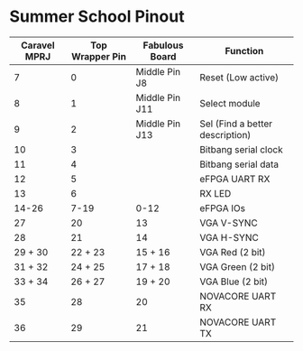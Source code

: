 # Summer School Pinout

| Caravel MPRJ         | Top Wrapper Pin     | Fabulous Board |  Function       |
|-------------|----------|-|----------------|
|  7      | 0 | Middle Pin J8 |  Reset (Low active) |
|  8      | 1 | Middle Pin J11 | Select module |
|  9      | 2 | Middle Pin J13| Sel (Find a better description) |
|  10     | 3 | | Bitbang serial clock   |
|  11     | 4 | | Bitbang serial data    |
|  12     | 5 | | eFPGA UART RX        |
|  13     | 6 | | RX LED        |
|  14-26  | 7-19 | 0-12 |  eFPGA IOs |
|  27     | 20 | 13 |  VGA V-SYNC        |
|  28     | 21 |  14|  VGA H-SYNC        |
|  29 + 30| 22 + 23 | 15 + 16 | VGA Red (2 bit)          |
|  31 + 32| 24 + 25 | 17 + 18 | VGA Green (2 bit)          |
|  33 + 34| 26 + 27 | 19 + 20 |VGA Blue (2 bit)          |
|  35     | 28 | 20 | NOVACORE UART RX        |
|  36     | 29 | 21| NOVACORE UART TX |
